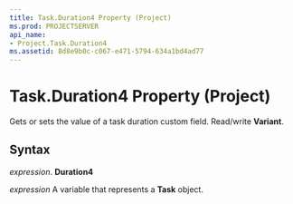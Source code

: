 ```yaml
---
title: Task.Duration4 Property (Project)
ms.prod: PROJECTSERVER
api_name:
- Project.Task.Duration4
ms.assetid: 8d8e9b0c-c067-e471-5794-634a1bd4ad77
---
```



# Task.Duration4 Property (Project)

 Gets or sets the value of a task duration custom field. Read/write **Variant**.


## Syntax

 _expression_. **Duration4**

 _expression_ A variable that represents a **Task** object.



